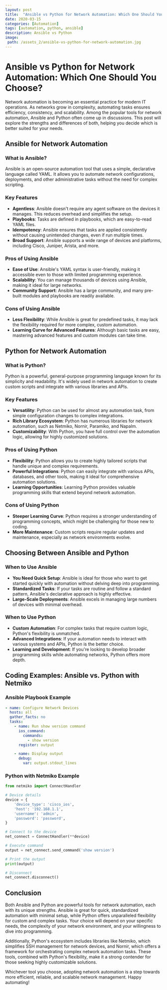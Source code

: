 ```yaml
---
layout: post
title:  "Ansible vs Python for Network Automation: Which One Should You Choose?"
date: 2020-03-15
categories: [Automation]
tags: [automation, python, ansible]
description: Ansible vs Python
image:
 path: /assets_2/ansible-vs-python-for-network-automation.jpg
---
```



# Ansible vs Python for Network Automation: Which One Should You Choose?

Network automation is becoming an essential practice for modern IT operations. As networks grow in complexity, automating tasks ensures efficiency, consistency, and scalability. Among the popular tools for network automation, Ansible and Python often come up in discussions. This post will explore the strengths and differences of both, helping you decide which is better suited for your needs.

## Ansible for Network Automation

### What is Ansible?

Ansible is an open-source automation tool that uses a simple, declarative language called YAML. It allows you to automate network configurations, deployments, and other administrative tasks without the need for complex scripting.

### Key Features

- **Agentless**: Ansible doesn't require any agent software on the devices it manages. This reduces overhead and simplifies the setup.
- **Playbooks**: Tasks are defined in playbooks, which are easy-to-read YAML files.
- **Idempotency**: Ansible ensures that tasks are applied consistently without causing unintended changes, even if run multiple times.
- **Broad Support**: Ansible supports a wide range of devices and platforms, including Cisco, Juniper, Arista, and more.

### Pros of Using Ansible

- **Ease of Use**: Ansible's YAML syntax is user-friendly, making it accessible even to those with limited programming experience.
- **Scalability**: You can manage thousands of devices using Ansible, making it ideal for large networks.
- **Community Support**: Ansible has a large community, and many pre-built modules and playbooks are readily available.

### Cons of Using Ansible

- **Less Flexibility**: While Ansible is great for predefined tasks, it may lack the flexibility required for more complex, custom automation.
- **Learning Curve for Advanced Features**: Although basic tasks are easy, mastering advanced features and custom modules can take time.

## Python for Network Automation

### What is Python?

Python is a powerful, general-purpose programming language known for its simplicity and readability. It's widely used in network automation to create custom scripts and integrate with various libraries and APIs.

### Key Features

- **Versatility**: Python can be used for almost any automation task, from simple configuration changes to complex integrations.
- **Rich Library Ecosystem**: Python has numerous libraries for network automation, such as Netmiko, Nornir, Paramiko, and Napalm.
- **Customizability**: With Python, you have full control over the automation logic, allowing for highly customized solutions.

### Pros of Using Python

- **Flexibility**: Python allows you to create highly tailored scripts that handle unique and complex requirements.
- **Powerful Integrations**: Python can easily integrate with various APIs, databases, and other tools, making it ideal for comprehensive automation solutions.
- **Learning Opportunities**: Learning Python provides valuable programming skills that extend beyond network automation.

### Cons of Using Python

- **Steeper Learning Curve**: Python requires a stronger understanding of programming concepts, which might be challenging for those new to coding.
- **More Maintenance**: Custom scripts require regular updates and maintenance, especially as network environments evolve.

## Choosing Between Ansible and Python

### When to Use Ansible

- **You Need Quick Setup**: Ansible is ideal for those who want to get started quickly with automation without delving deep into programming.
- **Standardized Tasks**: If your tasks are routine and follow a standard pattern, Ansible's declarative approach is highly effective.
- **Large-Scale Deployments**: Ansible excels in managing large numbers of devices with minimal overhead.

### When to Use Python

- **Custom Automation**: For complex tasks that require custom logic, Python's flexibility is unmatched.
- **Advanced Integrations**: If your automation needs to interact with various systems and APIs, Python is the better choice.
- **Learning and Development**: If you're looking to develop broader programming skills while automating networks, Python offers more depth.

## Coding Examples: Ansible vs. Python with Netmiko

### Ansible Playbook Example

```yaml
- name: Configure Network Devices
  hosts: all
  gather_facts: no
  tasks:
    - name: Run show version command
      ios_command:
        commands:
          - show version
      register: output

    - name: Display output
      debug:
        var: output.stdout_lines
```

### Python with Netmiko Example

```python
from netmiko import ConnectHandler

# Device details
device = {
    'device_type': 'cisco_ios',
    'host': '192.168.1.1',
    'username': 'admin',
    'password': 'password',
}

# Connect to the device
net_connect = ConnectHandler(**device)

# Execute command
output = net_connect.send_command('show version')

# Print the output
print(output)

# Disconnect
net_connect.disconnect()
```

## Conclusion

Both Ansible and Python are powerful tools for network automation, each with its unique strengths. Ansible is great for quick, standardized automation with minimal setup, while Python offers unparalleled flexibility for custom and complex tasks. Your choice will depend on your specific needs, the complexity of your network environment, and your willingness to dive into programming.

Additionally, Python's ecosystem includes libraries like Netmiko, which simplifies SSH management for network devices, and Nornir, which offers a framework for orchestrating complex network automation tasks. These tools, combined with Python's flexibility, make it a strong contender for those seeking highly customizable solutions.

Whichever tool you choose, adopting network automation is a step towards more efficient, reliable, and scalable network management. Happy automating!

